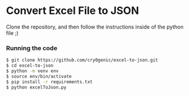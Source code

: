 # Convert Excel File to JSON

Clone the repository, and then follow the instructions inside of the python file ;)
### Running the code

```bash
$ git clone https://github.com/cry0genic/excel-to-json.git
$ cd excel-to-json
$ python -m venv env
$ source env/bin/activate
$ pip install -r requirements.txt
$ python excelToJson.py
```
